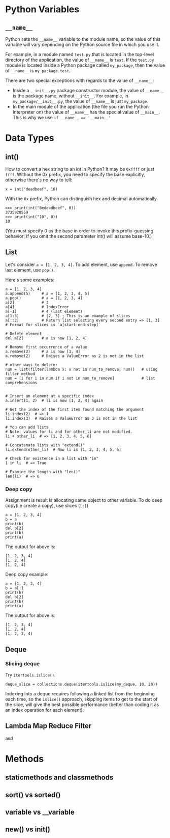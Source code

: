 # Python Variables
## `__name__`
Python sets the `__name__` variable to the module name, so the value of this variable will vary depending on the Python source file in which you use it.

For example, in a module named `test.py` that is located in the top-level directory of the application, the value of `__name__` is `test`. If the `test.py` module is located inside a Python package called `my_package`, then the value of `__name__` is `my_package.test`.

There are two special exceptions with regards to the value of `__name__`:

- Inside a `__init__.py` package constructor module, the value of `__name__` is the package name, without `__init__`. For example, in `my_package/__init__.py`, the value of `__name__` is just `my_package`.
- In the main module of the application (the file you run the Python interpreter on) the value of `__name__` has the special value of `__main__`. This is why we use `if __name__ == '__main__'`

# Data Types
## int()
How to convert a hex string to an int in Python? It may be `0xffff` or just `ffff`.
Without the 0x prefix, you need to specify the base explicitly, otherwise there's no way to tell:
```
x = int("deadbeef", 16)
```
With the `0x` prefix, Python can distinguish hex and decimal automatically.
```
>>> print(int("0xdeadbeef", 0))
3735928559
>>> print(int("10", 0))
10
```
(You must specify 0 as the base in order to invoke this prefix-guessing behavior; if you omit the second parameter int() will assume base-10.)

## List
Let's consider `a = [1, 2, 3, 4]`. To add element, use `append`. To remove last element, use `pop()`.

Here's some examples:
```
a = [1, 2, 3, 4]
a.append(5)     # a = [1, 2, 3, 4, 5]
a.pop()         # a = [1, 2, 3, 4]
a[2]            # 3
a[4]            # IndexError
a[-1]           # 4 (last element)
a[1:3]          # [2, 3] ; This is an example of slices
a[::2]          # Return list selecting every second entry => [1, 3]
# Format for slices is `a[start:end:step]`

# Delete element
del a[2]        # a is now [1, 2, 4]

# Remove first occurrence of a value
a.remove(2)     # a is now [1, 4]
a.remove(2)     # Raises a ValueError as 2 is not in the list

# other ways to delete:
num = list(filter(lambda x: x not in num_to_remove, num))   # using filter method
num = [i for i in num if i not in num_to_remove]            # list comprehensions


# Insert an element at a specific index
a.insert(1, 2)  # li is now [1, 2, 4] again

# Get the index of the first item found matching the argument
li.index(2)  # => 1
li.index(3)  # Raises a ValueError as 3 is not in the list

# You can add lists
# Note: values for li and for other_li are not modified.
li + other_li  # => [1, 2, 3, 4, 5, 6]

# Concatenate lists with "extend()"
li.extend(other_li)  # Now li is [1, 2, 3, 4, 5, 6]

# Check for existence in a list with "in"
1 in li  # => True

# Examine the length with "len()"
len(li)  # => 6
```

### Deep copy
Assignment is result is allocating same object to other variable. To do deep copy(i.e create a copy), use slices (`[:]`)
```
a = [1, 2, 3, 4]
b = a
print(b)
del b[2]
print(b)
print(a)
```

The output for above is:
```
[1, 2, 3, 4]
[1, 2, 4]
[1, 2, 4]
```

Deep copy example:
```
a = [1, 2, 3, 4]
b = a[:]
print(b)
del b[2]
print(b)
print(a)
```

The output for above is:
```
[1, 2, 3, 4]
[1, 2, 4]
[1, 2, 3, 4]
```


## Deque
### Slicing deque
Try `itertools.islice()`.
```
deque_slice = collections.deque(itertools.islice(my_deque, 10, 20))
```
Indexing into a deque requires following a linked list from the beginning each time, so the `islice()` approach, skipping items to get to the start of the slice, will give the best possible performance (better than coding it as an index operation for each element).

## Lambda Map Reduce Filter
asd

# Methods 
## staticmethods and classmethods

## sort() vs sorted()

## __variable__ vs __variable

## __new()__ vs __init()__